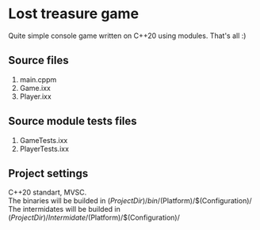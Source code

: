 # Lost treasure game

Quite simple console game written on C++20 using modules.
That's all :)

## Source files
1. main.cppm
2. Game.ixx
3. Player.ixx

## Source module tests files
1. GameTests.ixx
2. PlayerTests.ixx

## Project settings
C++20 standart, MVSC.  
The binaries will be builded in $(ProjectDir)/bin/$(Platform)/$(Configuration)/  
The intermidates will be builded in $(ProjectDir)/Intermidate/$(Platform)/$(Configuration)/  